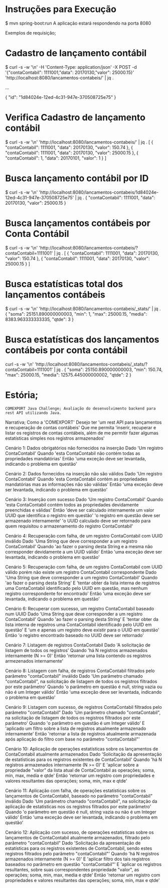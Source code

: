 # Instruções para Execução
$ mvn spring-boot:run
A aplicação estará respondendo na porta 8080

Exemplos de requisição;
# Cadastro de lançamento contábil
$ curl -s -w '\n' -H 'Content-Type: application/json' -X POST -d '{"contaContabil": 1111001,"data": 20170130,"valor": 25000.15}' 'http://localhost:8080/lancamentos-contabeis/' | jq .

...

{
  "id": "1d84024e-12ed-4c31-947e-370508725e75"
}

# Verifica Cadastro de lançamento contábil
$ curl -s -w '\n' 'http://localhost:8080/lancamentos-contabeis/' | jq .
[
  {
    "contaContabil": 1111001,
    "data": 20170130,
    "valor": 150.74
  },
  {
    "contaContabil": 1111001,
    "data": 20170130,
    "valor": 25000.15
  },
  {
    "contaContabil": 1,
    "data": 20170101,
    "valor": 1
  }
]

# Busca lançamento contábil por ID
$ curl -s -w '\n' 'http://localhost:8080/lancamentos-contabeis/1d84024e-12ed-4c31-947e-370508725e75' | jq .
{
  "contaContabil": 1111001,
  "data": 20170130,
  "valor": 25000.15
}

# Busca lançamentos contábeis por Conta Contábil
$ curl -s -w '\n' 'http://localhost:8080/lancamentos-contabeis/?contaContabil=1111001' | jq .
[
  {
    "contaContabil": 1111001,
    "data": 20170130,
    "valor": 150.74
  },
  {
    "contaContabil": 1111001,
    "data": 20170130,
    "valor": 25000.15
  }
]

# Busca estatísticas total dos lançamentos contábeis
$ curl -s -w '\n' 'http://localhost:8080/lancamentos-contabeis/_stats/' | jq .
{
  "soma": 25151.890000000003,
  "min": 1,
  "max": 25000.15,
  "media": 8383.963333333335,
  "qtde": 3
}

# Busca estatísticas dos lançamentos contábeis por conta contábil
curl -s -w '\n' 'http://localhost:8080/lancamentos-contabeis/_stats/?contaContabil=1111001' | jq .
{
  "soma": 25150.890000000003,
  "min": 150.74,
  "max": 25000.15,
  "media": 12575.445000000002,
  "qtde": 2
}

# Estória;
	COMEXPORT Java Challenge; Avaliação do desenvolvimento backend para rest API utilizando Java.

Narrativa;
Como a 'COMEXPORT'
Desejo ter 'um rest API para lançamentos e recuperação de contas contábeis'
Que me permita 'inserir, recuperar e listar os registros de contas contábeis, além de me permitir fazer algumas estatísticas simples nos registros armazenados'

Cenário 1: Dados obrigatórios não fornecidos na inserção
Dado 'Um registro ContaContabil'
Quando 'esta ContaContabil não contém todas as propriedades mandatórias'
Então 'uma exceção deve ser levantada, indicando o problema em questão'

Cenário 2: Dados fornecidos na inserção não são válidos
Dado 'Um registro ContaContabil'
Quando 'esta ContaContabil contém as propriedades mandatórias mas as informações não são válidas'
Então 'uma exceção deve ser levantada, indicando o problema em questão'

Cenário 3: Inserção com sucesso
Dado 'Um registro ContaContabil'
Quando 'esta ContaContabil contém todos as propriedades devidamente preenchidas e válidas'
Então 'deve ser calculado internamente um valor UUID que identifica o registro em questão'
	'o registro em questão deve ser armazenado internamente'
	'o UUID calculado deve ser retornado para quem requisitou o armazenamento do registro ContaContabil'

Cenário 4: Recuperação com falha, de um registro ContaContabil com UUID inválido
Dado 'Uma String que deve corresponder a um registro ContaContabil'
Quando 'ao fazer o parsing desta String e a mesma não corresponder devidamente a um UUID válido'
Então 'uma exceção deve ser levantada, indicando o problema em questão'

Cenário 5: Recuperação com falha, de um registro ContaContabil com UUID válido porém não existe um registro ContaContabil correspondente
Dado 'Uma String que deve corresponder a um registro ContaContabil'
Quando 'ao fazer o parsing desta String'
	E 'tentar obter da lista interna de registros uma ContaContabil identificado pelo UUID em questão, mas nenhum registro correspondente for encontrado'
Então 'uma exceção deve ser levantada, indicando o problema em questão'

Cenário 6: Recuperar com sucesso, um registro ContaContabil baseado num UUID
Dado 'Uma String que deve corresponder a um registro ContaContabil'
Quando 'ao fazer o parsing desta String'
	E 'tentar obter da lista interna de registros uma ContaContabil identificado pelo UUID em questão'
	E 'um e apenas um registro deve existir para o UUID em questão'
Então 'o registro encontrado baseado no UUID deve ser retornado'

Cenário 7: Listagem de registros ContaContabil
Dado 'A solicitação de listagem de todos os registros'
Quando 'há N registros armazenados internamente (N >= 0)'
Então 'retornar uma lista contendo os registros armezenados internamente'

Cenário 8: Listagem com falha, de registros ContaContabil filtrados pelo parâmetro "contaContabil" inválido
Dado 'Um parâmetro chamado "contaContabil", na solicitação de listagem de todos os registros filtrados por este parâmetro'
Quando 'o parâmetro em questão é null, string vazia ou não é um Integer válido'
Então 'uma exceção deve ser levantada, indicando o problema em questão'

Cenário 9: Listagem com sucesso, de registros ContaContabil filtrados pelo parâmetro "contaContabil"
Dado 'Um parâmetro chamado "contaContabil", na solicitação de listagem de todos os registros filtrados por este parâmetro'
Quando 'o parâmetro em questão é um Integer válido'
	E 'aplicado um filtro sobre a lista de registros atualmente armazenado internamente'
Então 'retornar a lista de registros atualmente armazenada após aplicação do filtro com base no parâmetro "contaContabil"'

Cenário 10: Aplicação de operações estatísticas sobre os lançamentos de ContaContabil atualmente armazenados
Dado 'Solicitação da apresentação de estatísticas para os registros existentes de ContaContabil'
Quando 'há N registros armazenados internamente (N >= 0)'
	E 'aplicar sobre a propriedade "valor" da lista atual de ContaContabil as operações; soma, min, max, media e qtde'
Então 'retornar um registro com propriedades e valores resultantes das operações; soma, min, max e qtde'

Cenário 11: Aplicação com falha, de operações estatísticas sobre os lançamentos de ContaContabil, baseado no parâmetro "contaContabil" inválido
Dado 'Um parâmetro chamado "contaContabil", na solicitação  da aplicação de estatísticas nos os registros filtrados por este parâmetro'
Quando 'o parâmetro em questão é null, string vazia ou não é um Integer válido'
Então 'uma exceção deve ser levantada, indicando o problema em questão'

Cenário 12: Aplicação com sucesso, de operações estatísticas sobre os lançamentos de ContaContabil atualmente armazenados, filtrado pelo parâmetro "contaContabil"
Dado 'Solicitação da apresentação de estatísticas para os registros existentes de ContaContabil, sendo estes registros filtrados pelo parâmetro "contaContabil"'
Quando 'há N registros armazenados internamente (N >= 0)'
	E 'aplicar filtro dos tais registros baseados no parâmetro em questão "contaContabil"'
	E 'aplicar os registros resultantes, sobre suas correspondentes propriedade "valor", as operações; soma, min, max, media e qtde'
Então 'retornar um registro com propriedades e valores resultantes das operações; soma, min, max e qtde'
